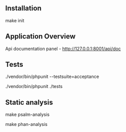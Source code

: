 ## Installation

make init

## Application Overview

Api documentation panel - http://127.0.0.1:8001/api/doc

## Tests

./vendor/bin/phpunit --testsuite=acceptance

./vendor/bin/phpunit ./tests

## Static analysis

make psalm-analysis

make phan-analysis

